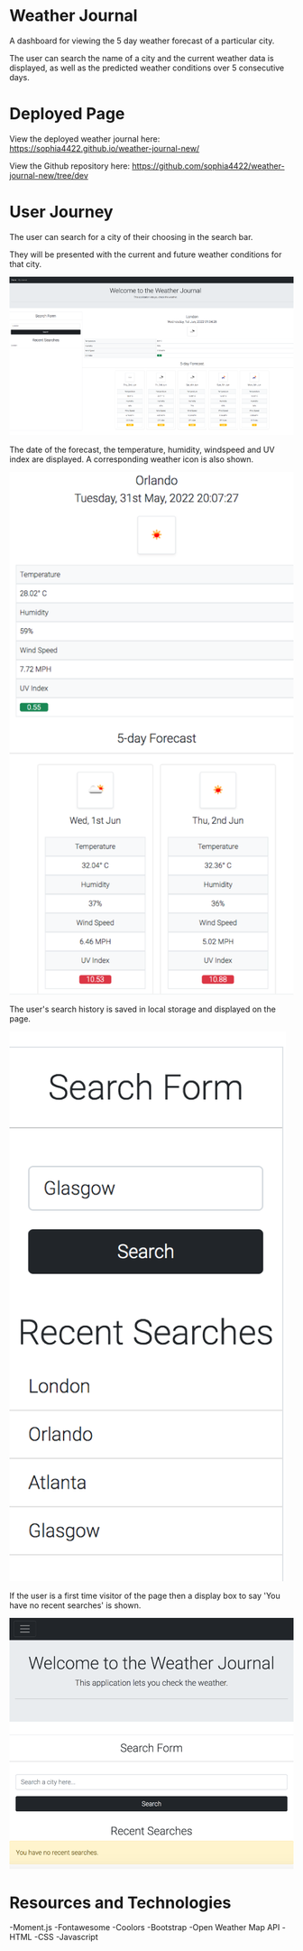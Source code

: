 # Weather Journal

A dashboard for viewing the 5 day weather forecast of a particular city.

The user can search the name of a city and the current weather data is displayed, as well as the predicted weather conditions over 5 consecutive days.

# Deployed Page

View the deployed weather journal here: https://sophia4422.github.io/weather-journal-new/

View the Github repository here: https://github.com/sophia4422/weather-journal-new/tree/dev

# User Journey

The user can search for a city of their choosing in the search bar.

They will be presented with the current and future weather conditions for that city.

![Desktop Viewport](./assets/screenshots/weather-2.png)

The date of the forecast, the temperature, humidity, windspeed and UV index are displayed. A corresponding weather icon is also shown.

![Mobile Viewport](./assets/screenshots/weather-4.png)

The user's search history is saved in local storage and displayed on the page.

![Search History](./assets/screenshots/weather-3.png)

If the user is a first time visitor of the page then a display box to say 'You have no recent searches' is shown.

![No Recent Searches](./assets/screenshots/weather-1.png)

# Resources and Technologies

-Moment.js
-Fontawesome
-Coolors
-Bootstrap
-Open Weather Map API
-HTML
-CSS
-Javascript
